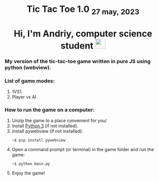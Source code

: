 <h1 align="center">Tic Tac Toe 1.0 <sub><a>27 may, 2023</a></sub></h1>
<h1 align="center">Hi, I'm Andriy, computer science student<a> <img src="https://github.com/blackcater/blackcater/raw/main/images/Hi.gif" height="32"/></h1>
<h3>My version of the tic-tac-toe game written in pure JS using python (webview).</h3>
<h3>List of game modes:</h3>  
<ol>
  <li>1VS1</li>
  <li>Player vs AI</li>
</ol>
<h3>How to run the game on a computer:</h3>
<ol>
  <li>Unzip the game to a place convenient for you/</li>
  <li>Install <a href="https://www.python.org/downloads/">Python 3</a> (if not installed).
  </li>
  <li>Install pywebview (if not installed):
    <p><code>~$ pip install pywebview</code></p>
  </li>
  <li>Open a command prompt (or terminal) in the game folder and run the game:
    <p><code>~$ python main.py</code></p>
  </li>
  <li>Enjoy the game!</li>
</ol>
